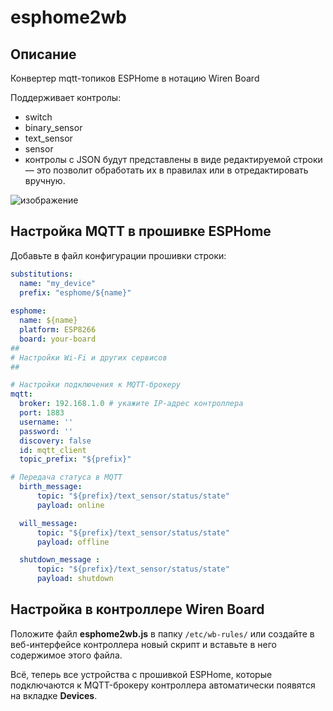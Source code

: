 # esphome2wb
## Описание
Конвертер mqtt-топиков ESPHome в нотацию Wiren Board

Поддерживает контролы:
- switch
- binary_sensor
- text_sensor
- sensor
- контролы с JSON будут представлены в виде редактируемой строки — это позволит обработать их в правилах или в отредактировать вручную.

![изображение](https://user-images.githubusercontent.com/77433258/158841718-c329482c-fa12-4e77-9514-fcc85478659a.png)

## Настройка MQTT в прошивке ESPHome

Добавьте в файл конфигурации прошивки строки:
```yaml
substitutions:
  name: "my_device"
  prefix: "esphome/${name}" 
  
esphome:
  name: ${name}
  platform: ESP8266
  board: your-board
##
# Настройки Wi-Fi и других сервисов
##

# Настройки подключения к MQTT-брокеру
mqtt:
  broker: 192.168.1.0 # укажите IP-адрес контроллера
  port: 1883
  username: ''
  password: ''
  discovery: false
  id: mqtt_client
  topic_prefix: "${prefix}"  

# Передача статуса в MQTT
  birth_message:
      topic: "${prefix}/text_sensor/status/state"
      payload: online

  will_message:
      topic: "${prefix}/text_sensor/status/state"
      payload: offline

  shutdown_message :
      topic: "${prefix}/text_sensor/status/state"
      payload: shutdown

```

## Настройка в контроллере Wiren Board
Положите файл **esphome2wb.js** в папку `/etc/wb-rules/` или создайте в веб-интерфейсе контроллера новый скрипт и вставьте в него содержимое этого файла.

Всё, теперь все устройства с прошивкой ESPHome, которые подключаются к MQTT-брокеру контроллера автоматически появятся на вкладке **Devices**.
